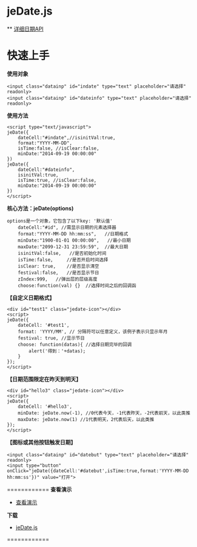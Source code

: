 jeDate.js
=======
** [详细日期API](http://www.jayui.com/jedate/) 
# 快速上手

**使用对象**

    <input class="datainp" id="indate" type="text" placeholder="请选择"  readonly>
    <input class="datainp" id="dateinfo" type="text" placeholder="请选择"  readonly>
      
**使用方法**


    <script type="text/javascript">  
 	jeDate({
		dateCell:"#indate",//isinitVal:true,
		format:"YYYY-MM-DD",
		isTime:false, //isClear:false,
		minDate:"2014-09-19 00:00:00"
	})
 	jeDate({
		dateCell:"#dateinfo",
		isinitVal:true,
		isTime:true, //isClear:false,
		minDate:"2014-09-19 00:00:00"
	}) 
    </script>

**核心方法：jeDate(options)**

    options是一个对象，它包含了以下key: '默认值'
        dateCell:"#id", //需显示日期的元素选择器
        format:"YYYY-MM-DD hh:mm:ss",   //日期格式
        minDate:"1900-01-01 00:00:00",   //最小日期
        maxDate:"2099-12-31 23:59:59",  //最大日期
        isinitVal:false,   //是否初始化时间
        isTime:false,     //是否开启时间选择
        isClear: true,    //是否显示清空
        festival:false,   //是否显示节日
        zIndex:999,   //弹出层的层级高度
        choose:function(val) {}  //选择时间之后的回调函


**【自定义日期格式】**

    <div id="test1" class="jedate-icon"></div>
    <script>
    jeDate({
        dateCell: '#test1',
        format: 'YYYY/MM', // 分隔符可以任意定义，该例子表示只显示年月
        festival: true, //显示节日
        choose: function(datas){ //选择日期完毕的回调
            alert('得到：'+datas);
        }
    });
    </script>


**【日期范围限定在昨天到明天】**

    <div id="hello3" class="jedate-icon"></div>
    <script>
    jeDate({
        dateCell: '#hello3',
        minDate: jeDate.now(-1), //0代表今天，-1代表昨天，-2代表前天，以此类推
        maxDate: jeDate.now(1) //1代表明天，2代表后天，以此类推
    });
    </script>
    
    
**【图标或其他按钮触发日期】**

    <input class="datainp" id="datebut" type="text" placeholder="请选择"  readonly>
    <input type="button" onClick="jeDate({dateCell:'#datebut',isTime:true,format:'YYYY-MM-DD hh:mm:ss'})" value="打开">   

     
============
**查看演示**

* [查看演示](http://singod.github.io/jeDate/)   

**下载**

* [jeDate.js](https://github.com/singod/jeDate/blob/gh-pages/js/jeDate.js)

============
